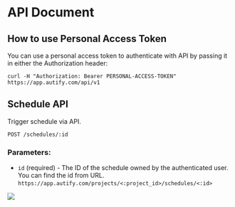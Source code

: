 # API Document

## How to use Personal Access Token

You can use a personal access token to authenticate with API by passing it in either the Authorization header:

```
curl -H "Authorization: Bearer PERSONAL-ACCESS-TOKEN" https://app.autify.com/api/v1
```

## Schedule API

Trigger schedule via API.

```
POST /schedules/:id
```

### Parameters:

- `id` (required) - The ID of the schedule owned by the authenticated user.  You can find the id from URL.  `https://app.autify.com/projects/<:project_id>/schedules/<:id>`

![](https://paper-attachments.dropbox.com/s_4D4D0D734A035220AE5A2053120BC0FB57F2BB2E117D5B16B3FAB4EB5D6E22D2_1557720980763_Screen+Shot+2019-05-13+at+13.16.01.png)
